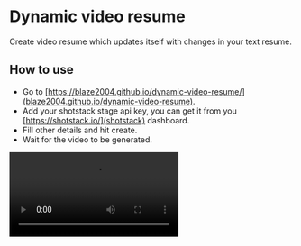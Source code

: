 # Dynamic video resume
Create video resume which updates itself with changes in your text resume.

## How to use
- Go to [https://blaze2004.github.io/dynamic-video-resume/](blaze2004.github.io/dynamic-video-resume).
- Add your shotstack stage api key, you can get it from you [https://shotstack.io/](shotstack) dashboard.
- Fill other details and hit create.
- Wait for the video to be generated.

![](https://github.com/blaze2004/dynamic-video-resume/demo.mp4)
